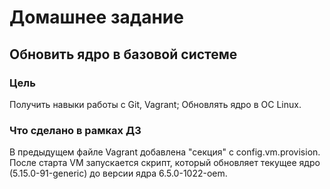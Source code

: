 # Домашнее задание

## Обновить ядро в базовой системе

### Цель

Получить навыки работы с Git, Vagrant;
Обновлять ядро в ОС Linux.

### Что сделано в рамках ДЗ

В предыдущем файле Vagrant добавлена "секция" с config.vm.provision. После старта VM запускается скрипт, который обновляет текущее ядро (5.15.0-91-generic) до версии ядра 6.5.0-1022-oem.
